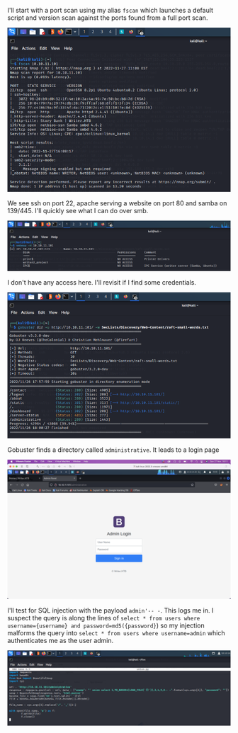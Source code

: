 I'll start with a port scan using my alias `fscan` which launches a default script and version scan against the ports found from a full port scan.

<img src='Images/fscan.png'>

We see ssh on port 22, apache serving a website on port 80 and samba on 139/445. I'll quickly see what I can do over smb.

<img src='Images/smbmap.png'>

I don't have any access here. I'll revisit if I find some credentials.

<img src='Images/gobuster.png'>

Gobuster finds a directory called `administrative`. It leads to a login page 

<img src='Images/administrative.png'>

I'll test for SQL injection with the payload `admin'-- -`. This logs me in. I suspect the query is along the lines of 
`select * from users where username={username} and password=md5({password}`) so my injection malforms the query into
`select * from users where username=admin` which authenticates me as the user admin.

<img src='Images/script.png'>
